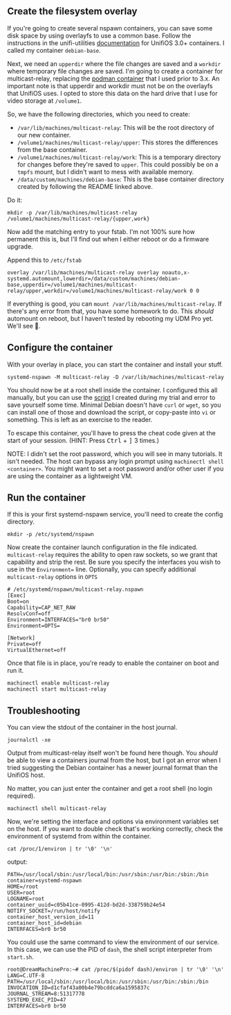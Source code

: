 ## Create the filesystem overlay

If you're going to create several nspawn containers, you can save some disk
space by using overlayfs to use a common base. Follow the instructions in the
unifi-utilities [documentation](https://github.com/unifi-utilities/unifios-utilities/blob/main/nspawn-container/README.md)
for UnifiOS 3.0+ containers. I called my container `debian-base`.

Next, we need an `upperdir` where the file changes are saved and a `workdir`
where temporary file changes are saved. I'm going to create a container for
multicast-relay, replacing the [podman container](https://github.com/scyto/multicast-relay)
that I used prior to 3.x. An important note is that upperdir and workdir
must not be on the overlayfs that UnifiOS uses. I opted to store this data
on the hard drive that I use for video storage at `/volume1`.

So, we have the following directories, which you need to create:

- `/var/lib/machines/multicast-relay`: This will be the root directory of
  our new container.
- `/volume1/machines/multicast-relay/upper`: This stores the differences from
  the base container.
- `/volume1/machines/multicast-relay/work`: This is a temporary directory for
  changes before they're saved to `upper`. This could possibly be on a `tmpfs`
  mount, but I didn't want to mess with available memory.
- `/data/custom/machines/debian-base`: This is the base container directory
  created by following the README linked above.

Do it:
```shell
mkdir -p /var/lib/machines/multicast-relay /volume1/machines/multicast-relay/{upper,work}
```

Now add the matching entry to your fstab. I'm not 100% sure how permanent this is,
but I'll find out when I either reboot or do a firmware upgrade.

Append this to `/etc/fstab`
```
overlay /var/lib/machines/multicast-relay overlay noauto,x-systemd.automount,lowerdir=/data/custom/machines/debian-base,upperdir=/volume1/machines/multicast-relay/upper,workdir=/volume1/machines/multicast-relay/work 0 0
```

If everything is good, you can `mount /var/lib/machines/multicast-relay`. If
there's any error from that, you have some homework to do. This _should_ automount
on reboot, but I haven't tested by rebooting my UDM Pro yet. We'll see 🤞.

## Configure the container

With your overlay in place, you can start the container and install your stuff.
```
systemd-nspawn -M multicast-relay -D /var/lib/machines/multicast-relay
```

You should now be at a root shell inside the container. I configured this all
manually, but you can use the [script](./configure-container.sh) I created during
my trial and error to save yourself some time. Minimal Debian doesn't have 
`curl` or `wget`, so you can install one of those and download the script,
or copy-paste into `vi` or something. This is left as an exercise to the reader.

To escape this container, you'll have to press the cheat code given at the start
of your session. (HINT: Press <kbd>Ctrl</kbd> + <kbd>]</kbd> 3 times.)

NOTE: I didn't set the root password, which you will see in many tutorials. It
isn't needed. The host can bypass any login prompt using `machinectl shell <container>`.
You might want to set a root password and/or other user if you are using the 
container as a lightweight VM.

## Run the container

If this is your first systemd-nspawn service, you'll need to create the config
directory.

```
mkdir -p /etc/systemd/nspawn
```

Now create the container launch configuration in the file indicated. `multicast-relay`
requires the ability to open raw sockets, so we grant that capability and strip the rest. Be sure you specify the interfaces you wish to use in the `Environment=` line.
Optionally, you can specify additional `multicast-relay` options in `OPTS`

```
# /etc/systemd/nspawn/multicast-relay.nspawn
[Exec]
Boot=on
Capability=CAP_NET_RAW
ResolvConf=off
Environment=INTERFACES="br0 br50"
Environment=OPTS=

[Network]
Private=off
VirtualEthernet=off
```

Once that file is in place, you're ready to enable the container on boot and run it.

```
machinectl enable multicast-relay
machinectl start multicast-relay
```

## Troubleshooting

You can view the stdout of the container in the host journal.

```
journalctl -xe
```

Output from multicast-relay itself won't be found here though. You _should_ be
able to view a containers journal from the host, but I got an error when I tried
suggesting the Debian container has a newer journal format than the UnifiOS host.

No matter, you can just enter the container and get a root shell (no login required).

```
machinectl shell multicast-relay
```

Now, we're setting the interface and options via environment variables set on the
host. If you want to double check that's working correctly, check the environment
of systemd from within the container.

```
cat /proc/1/environ | tr '\0' '\n'
```
output:
```
PATH=/usr/local/sbin:/usr/local/bin:/usr/sbin:/usr/bin:/sbin:/bin
container=systemd-nspawn
HOME=/root
USER=root
LOGNAME=root
container_uuid=c05b41ce-0995-412d-bd2d-338759b24e54
NOTIFY_SOCKET=/run/host/notify
container_host_version_id=11
container_host_id=debian
INTERFACES=br0 br50
```

You could use the same command to view the environment of our service. In this case,
we can use the PID of `dash`, the shell script interpreter from `start.sh`.

```
root@DreamMachinePro:~# cat /proc/$(pidof dash)/environ | tr '\0' '\n'
LANG=C.UTF-8
PATH=/usr/local/sbin:/usr/local/bin:/usr/sbin:/usr/bin:/sbin:/bin
INVOCATION_ID=d1cfaf43a00b4e79bcddca6a1595837c
JOURNAL_STREAM=8:51317778
SYSTEMD_EXEC_PID=47
INTERFACES=br0 br50
```
